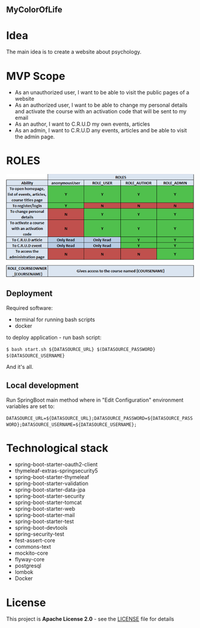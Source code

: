 ## MyColorOfLife

# Idea

The main idea is to create a website about psychology.

# MVP Scope

* As an unauthorized user, I want to be able to visit the public pages of a website
* As an authorized user, I want to be able to change my personal details and activate the course with an activation code
  that will be sent to my email
* As an author, I want to C.R.U.D my own events, articles
* As an admin, I want to C.R.U.D any events, articles and be able to visit the admin page.

# ROLES

![roles.png](roles.png)

## Deployment

Required software:

* terminal for running bash scripts
* docker

to deploy application - run bash script:

`$ bash start.sh ${DATASOURCE_URL} $(DATASOURCE_PASSWORD} $(DATASOURCE_USERNAME}`

And it's all.

## Local development

Run SpringBoot main method where in "Edit Configuration" environment variables are set to:

`DATASOURCE_URL=${DATASOURCE_URL};DATASOURCE_PASSWORD=${DATASOURCE_PASSWORD};DATASOURCE_USERNAME=${DATASOURCE_USERNAME};`

# Technological stack

* spring-boot-starter-oauth2-client
* thymeleaf-extras-springsecurity5
* spring-boot-starter-thymeleaf
* spring-boot-starter-validation
* spring-boot-starter-data-jpa
* spring-boot-starter-security
* spring-boot-starter-tomcat
* spring-boot-starter-web
* spring-boot-starter-mail
* spring-boot-starter-test
* spring-boot-devtools
* spring-security-test
* fest-assert-core
* commons-text
* mockito-core
* flyway-core
* postgresql
* lombok
* Docker

# License

This project is **Apache License 2.0** - see
the [LICENSE](https://github.com/VladyslavBabenko/MyColorOfLife/blob/master/LICENSE) file for details
